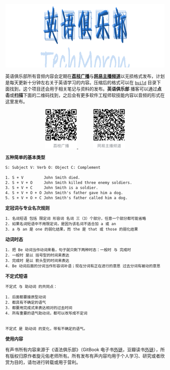 <p align="center">
  <img src="./assets/logo-english-club.png" height="200px">
<p>

英语俱乐部所有音频内容会定期在[**荔枝广播**](http://www.lizhi.fm/2534060/)与[**网易主播频道**](http://music.163.com/#/radio?id=350225447)以无损格式发布，计划是每天更新十分钟左右关于英语学习的内容。压缩后的格式可以在 [`build`](https://github.com/li-xinyang/SS_EnglishGrammar/tree/master/build) 目录下面找到，这个项目还会用于相关笔记与资料的发布。**英语俱乐部** 播客可以通过**点击**或**扫描**下面的二维码找到，之后会有更多软件工程师软技能内容以音频的形式在这里发布。

<p align="center">
  <a href="http://www.lizhi.fm/2534060/">
    <img src="./assets/qr-lizhi-a.png" width="100">
  </a>
  &nbsp; &nbsp; &nbsp; &nbsp; &nbsp; &nbsp;
  <a href="http://music.163.com/#/radio?id=350225447">
    <img src="./assets/qr-netease-a.png" width="100">
  </a>
<p>

**五种简单的基本类型**

```
S: Subject V: Verb O: Object C: Complement

1. S + V         John Smith died.
2. S + V + O     John Smith killed three enemy soldiers.
3. S + V + C     John Smith is a soldier.
4. S + V + O + O John Smith's father gave him a dog.
5. S + V + O + C John Smith's father called him a dog.
```

**定冠词与专业名次规则**

```
1. 名词短语 包括 限定词 形容词 名词 三（3）个部分，任意一个部分都可能省略
2. 如果名词短语中不用限定词，是因为该名词不适合加 a 或 an
3. a 与 an 是 one 的弱化结果，而 the 是 that 或 those 的弱化结果
```

**动词时态**

```
1. 把 Be 动词当作动词来看，句子就只剩下两种时态：一般时 与 完成时
2. 一般时 是以 括号型的时间来表达
3. 完成时 是以 箭头型的时间来表达
4. Be 动词后面的分词当作形容词补语；现在分词有正在进行的意思 过去分词有被动的意思
```

**不定式短语**

```
不定式 与 助动词 的共同点：

1. 后面都要接原型动词
2. 都具有不确定的语气
3. 都要用完成式来表达相对的过去时间
4. 所有重要的语气助动词，都可以改写成不定词


不定式 是 助动词 的变化，带有不确定的语气。
```

**使用内容**

有声书所有内容来源于《语法俱乐部》（GitBook 电子书[外链]( https://zhusandiao.gitbooks.io/grammar-club/content/)，豆瓣读书[外链](https://book.douban.com/subject/1014914/)），所有版权归原作者旋元佑老师所有。所有发布有声内容均用于个人学习、研究或者欣赏为目的，请勿进行转载或用于营利。
